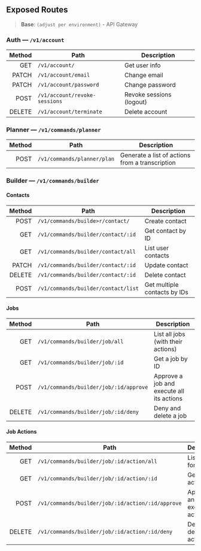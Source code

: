 ## Exposed Routes

> **Base**: `(adjust per environment)` - API Gateway

### Auth — `/v1/account`

| Method | Path                          | Description              |
| -----: | ----------------------------- | ------------------------ |
|    GET | `/v1/account/`                | Get user info            |
|  PATCH | `/v1/account/email`           | Change email             |
|  PATCH | `/v1/account/password`        | Change password          |
|   POST | `/v1/account/revoke-sessions` | Revoke sessions (logout) |
| DELETE | `/v1/account/terminate`       | Delete account           |

### Planner — `/v1/commands/planner`

| Method | Path                        | Description                                     |
| -----: | --------------------------- | ----------------------------------------------- |
|   POST | `/v1/commands/planner/plan` | Generate a list of actions from a transcription |

### Builder — `/v1/commands/builder`

#### Contacts

| Method | Path                                | Description                  |
| -----: | ----------------------------------- | ---------------------------- |
|   POST | `/v1/commands/builde>r/contact/`    | Create contact               |
|    GET | `/v1/commands/builder/contact/:id`  | Get contact by ID            |
|    GET | `/v1/commands/builder/contact/all`  | List user contacts           |
|  PATCH | `/v1/commands/builder/contact/:id`  | Update contact               |
| DELETE | `/v1/commands/builder/contact/:id`  | Delete contact               |
|   POST | `/v1/commands/builder/contact/list` | Get multiple contacts by IDs |

#### Jobs

| Method | Path                                   | Description                               |
| -----: | -------------------------------------- | ----------------------------------------- |
|    GET | `/v1/commands/builder/job/all`         | List all jobs (with their actions)        |
|    GET | `/v1/commands/builder/job/:id`         | Get a job by ID                           |
|   POST | `/v1/commands/builder/job/:id/approve` | Approve a job and execute all its actions |
| DELETE | `/v1/commands/builder/job/:id/deny`    | Deny and delete a job                     |

#### Job Actions

| Method | Path                                              | Description                   |
| -----: | ------------------------------------------------- | ----------------------------- |
|    GET | `/v1/commands/builder/job/:id/action/all`         | List actions for a job        |
|    GET | `/v1/commands/builder/job/:id/action/:id`         | Get an action by ID           |
|   POST | `/v1/commands/builder/job/:id/action/:id/approve` | Approve and execute an action |
| DELETE | `/v1/commands/builder/job/:id/action/:id/deny`    | Deny and delete an action     |
